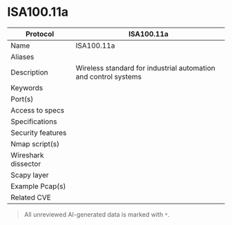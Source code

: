 # ISA100.11a

| Protocol | ISA100.11a |
|---|---|
| Name | ISA100.11a |
| Aliases |  |
| Description | Wireless standard for industrial automation and control systems |
| Keywords |  |
| Port(s) |  |
| Access to specs |  |
| Specifications |  |
| Security features |  |
| Nmap script(s) |  |
| Wireshark dissector |  |
| Scapy layer |  |
| Example Pcap(s) |  |
| Related CVE |  |



> All unreviewed AI-generated data is marked with `*`.

